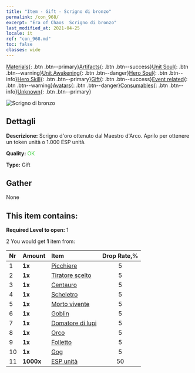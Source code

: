 ```yaml
---
title: "Item - Gift - Scrigno di bronzo"
permalink: /con_968/
excerpt: "Era of Chaos  Scrigno di bronzo"
last_modified_at: 2021-04-25
locale: it
ref: "con_968.md"
toc: false
classes: wide
---
```

 [Materials](/ItemsIT/){: .btn .btn--primary}[Artifacts](/ItemsIT/Artifacts/){: .btn .btn--success}[Unit Soul](/ItemsIT/UnitSoul/){: .btn .btn--warning}[Unit Awakening](/ItemsIT/UnitAwakening/){: .btn .btn--danger}[Hero Soul](/ItemsIT/HeroSoul/){: .btn .btn--info}[Hero Skill](/ItemsIT/HeroSkill/){: .btn .btn--primary}[Gift](/ItemsIT/Gift/){: .btn .btn--success}[Event related](/ItemsIT/Events/){: .btn .btn--warning}[Avatars](/ItemsIT/Avatars/){: .btn .btn--danger}[Consumables](/ItemsIT/Consumables/){: .btn .btn--info}[Unknown](/ItemsIT/Unknown/){: .btn .btn--primary}

 ![Scrigno di bronzo](/images/t/i_50001.png)

## Dettagli
 **Descrizione:** Scrigno d'oro ottenuto dal Maestro d'Arco. Aprilo per ottenere un token unità o 1.000 ESP unità.

 **Quality:** <span style="color: #32CD32">OK</span>

 **Type:** Gift

## Gather

  None

## This item contains:

 **Required Level to open:** 1

 2 You would get **1** item  from:

  | Nr | Amount |     Item    | Drop Rate,% |
  |:---|:-------|:------------|:---------:|
  | 1 |  **1x** | [Picchiere](/ItemsIT/unt_190/) | 5 | 
  | 2 |  **1x** | [Tiratore scelto](/ItemsIT/unt_191/) | 5 | 
  | 3 |  **1x** | [Centauro](/ItemsIT/unt_199/) | 5 | 
  | 4 |  **1x** | [Scheletro](/ItemsIT/unt_208/) | 5 | 
  | 5 |  **1x** | [Morto vivente](/ItemsIT/unt_209/) | 5 | 
  | 6 |  **1x** | [Goblin](/ItemsIT/unt_217/) | 5 | 
  | 7 |  **1x** | [Domatore di lupi](/ItemsIT/unt_218/) | 5 | 
  | 8 |  **1x** | [Orco](/ItemsIT/unt_219/) | 5 | 
  | 9 |  **1x** | [Folletto](/ItemsIT/unt_226/) | 5 | 
  | 10 |  **1x** | [Gog](/ItemsIT/unt_227/) | 5 | 
  | 11 |  **1000x** | [ESP unità](/ItemsIT/con_902/) | 50 | 
